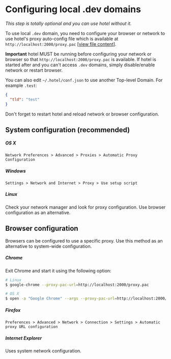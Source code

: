 # Configuring local .dev domains

_This step is totally optional and you can use hotel without it._

To use local `.dev` domain, you need to configure your browser or network to use hotel's proxy auto-config file which is available at `http://localhost:2000/proxy.pac` [[view file content](../src/daemon/views/proxy-pac.js)].

__Important__ hotel MUST be running before configuring your network or browser so that `http://localhost:2000/proxy.pac` is available. If hotel is started after and you can't access `.dev` domains, simply disable/enable network or restart browser.

You can also edit `~/.hotel/conf.json` to use another Top-level Domain. For example `.test`:

```json
{
  "tld": "test"
}
```

Don't forget to restart hotel and reload network or browser configuration.

## System configuration (recommended)

##### OS X

`Network Preferences > Advanced > Proxies > Automatic Proxy Configuration`

##### Windows

`Settings > Network and Internet > Proxy > Use setup script`

##### Linux

Check your network manager and look for proxy configuration. Use browser configuration as an alternative.

## Browser configuration

Browsers can be configured to use a specific proxy. Use this method as an alternative to system-wide configuration.

##### Chrome

Exit Chrome and start it using the following option:

```sh
# Linux
$ google-chrome --proxy-pac-url=http://localhost:2000/proxy.pac

# OS X
$ open -a "Google Chrome" --args --proxy-pac-url=http://localhost:2000/proxy.pac
```

##### Firefox

`Preferences > Advanced > Network > Connection > Settings > Automatic proxy URL configuration`

##### Internet Explorer

Uses system network configuration.
